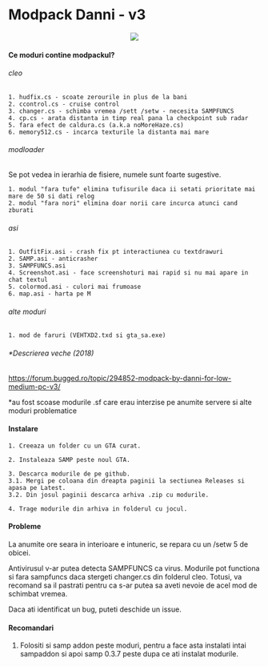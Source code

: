 # Modpack Danni - v3

<div align="center"><img src="https://i.imgur.com/RudMARB.png"></div>

#### Ce moduri contine modpackul?

###### cleo
    1. hudfix.cs - scoate zerourile in plus de la bani
    2. ccontrol.cs - cruise control
    3. changer.cs - schimba vremea /sett /setw - necesita SAMPFUNCS
    4. cp.cs - arata distanta in timp real pana la checkpoint sub radar
    5. fara efect de caldura.cs (a.k.a noMoreHaze.cs)
    6. memory512.cs - incarca texturile la distanta mai mare

###### modloader

Se pot vedea in ierarhia de fisiere, numele sunt foarte sugestive.

    1. modul "fara tufe" elimina tufisurile daca ii setati prioritate mai mare de 50 si dati relog
    2. modul "fara nori" elimina doar norii care incurca atunci cand zburati

###### asi
    1. OutfitFix.asi - crash fix pt interactiunea cu textdrawuri
    2. SAMP.asi - anticrasher
    3. SAMPFUNCS.asi
    4. Screenshot.asi - face screenshoturi mai rapid si nu mai apare in chat textul
    5. colormod.asi - culori mai frumoase
    6. map.asi - harta pe M

###### alte moduri
    1. mod de faruri (VEHTXD2.txd si gta_sa.exe)

###### *Descrierea veche (2018)
https://forum.bugged.ro/topic/294852-modpack-by-danni-for-low-medium-pc-v3/

*au fost scoase modurile .sf care erau interzise pe anumite servere si alte moduri problematice

#### Instalare
    
    1. Creeaza un folder cu un GTA curat.

    2. Instaleaza SAMP peste noul GTA.

    3. Descarca modurile de pe github. 
    3.1. Mergi pe coloana din dreapta paginii la sectiunea Releases si apasa pe Latest.
    3.2. Din josul paginii descarca arhiva .zip cu modurile.

    4. Trage modurile din arhiva in folderul cu jocul.

#### Probleme

La anumite ore seara in interioare e intuneric, se repara cu un /setw 5 de obicei.

Antivirusul v-ar putea detecta SAMPFUNCS ca virus. Modurile pot functiona si fara sampfuncs daca stergeti changer.cs din folderul cleo.
Totusi, va recomand sa il pastrati pentru ca s-ar putea sa aveti nevoie de acel mod de schimbat vremea.

Daca ati identificat un bug, puteti deschide un issue.

#### Recomandari
    
1. Folositi si samp addon peste moduri, pentru a face asta instalati intai sampaddon si apoi samp 0.3.7 peste
dupa ce ati instalat modurile.


